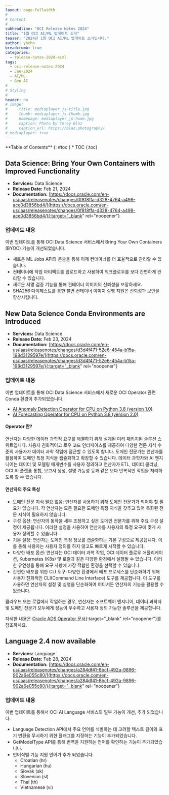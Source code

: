 ```yaml
---
layout: page-fullwidth
#
# Content
#
subheadline: "OCI Release Notes 2024"
title: "1월 OCI AI/ML 업데이트 소식"
teaser: "2024년 1월 OCI AI/ML 업데이트 소식입니다."
author: yhcho
breadcrumb: true
categories:
  - release-notes-2024-aiml
tags:
  - oci-release-notes-2024
  - Jan-2024
  - AI/ML
  - Gen AI
#
# Styling
#
header: no
# image:
#     title: mediaplayer_js-title.jpg
#     thumb: mediaplayer_js-thumb.jpg
#     homepage: mediaplayer_js-home.jpg
#     caption: Photo by Corey Blaz
#     caption_url: https://blaz.photography/
# mediaplayer: true
---
```


<div class="panel radius" markdown="1">
**Table of Contents**
{: #toc }
*  TOC
{:toc}
</div>

## Data Science: Bring Your Own Containers with Improved Functionality
* **Services:** Data Science
* **Release Date:** Feb 21, 2024
* **Documentation:** [https://docs.oracle.com/en-us/iaas/releasenotes/changes/0f818ffa-d328-4764-a498-ace0d3856bd4/](https://docs.oracle.com/en-us/iaas/releasenotes/changes/0f818ffa-d328-4764-a498-ace0d3856bd4/){:target="_blank" rel="noopener"}

### 업데이트 내용
이번 업데이트를 통해 OCI Data Science 서비스에서 Bring Your Own Containers (BYOC) 기능이 개선되었습니다.

- 새로운 ML Jobs API와 콘솔을 통해 이제 컨테이너를 더 효율적으로 관리할 수 있습니다.
- 컨테이너에 작업 아티팩트를 업로드하고 사용하여 워크플로우를 보다 간편하게 관리할 수 있습니다.
- 새로운 서명 검증 기능을 통해 컨테이너 이미지의 신뢰성을 보장하세요.
- SHA256 다이제스트를 통한 불변 컨테이너 이미지 실행 지원은 신뢰성과 보안을 향상시킵니다.

## New Data Science Conda Environments are Introduced
* **Services:** Data Science
* **Release Date:** Feb 23, 2024
* **Documentation:** [https://docs.oracle.com/en-us/iaas/releasenotes/changes/d3d4f471-52e6-454a-b15a-198d3129597e/](https://docs.oracle.com/en-us/iaas/releasenotes/changes/d3d4f471-52e6-454a-b15a-198d3129597e/){:target="_blank" rel="noopener"}

### 업데이트 내용
이번 업데이트를 통해 OCI Data Science 서비스에서 새로운 OCI Operator 관련 Conda 환경이 추가되었습니다.
- [AI Anomaly Detection Operator for CPU on Python 3.8 (version 1.0)](https://docs.oracle.com/iaas/data-science/using/conda-operators.htm)
- [AI Forecasting Operator for CPU on Python 3.8 (version 2.0)](https://docs.oracle.com/iaas/data-science/using/conda-operators.htm)

#### Operator 란?
연산자는 다양한 데이터 과학적 요구를 해결하기 위해 설계된 미리 패키지된 솔루션 스위트입니다. 사용자 친화적이고 로우 코드 인터페이스를 제공하여 다양한 전문 지식 수준의 사용자가 데이터 과학 작업에 접근할 수 있도록 합니다. 도메인 전문가는 연산자를 활용하여 도메인 특정 지식을 캡슐화하고 확장할 수 있습니다. 데이터 과학자와 AI 엔지니어는 데이터 및 모델링 매개변수를 사용자 정의하고 연산자가 ETL, 데이터 클리닝, OCI AI 플랫폼 통합, 보고서 생성, 설명 가능성 등과 같은 보다 반복적인 작업을 처리하도록 할 수 있습니다.

#### 연산자의 주요 특성
- 도메인 전문 지식 필요 없음: 연산자를 사용하기 위해 도메인 전문가가 되어야 할 필요가 없습니다. 각 연산자는 모든 필요한 도메인 특정 지식을 갖추고 있어 특화된 전문 지식이 필요하지 않습니다.
- 구성 옵션: 연산자의 동작을 세부 조정하고 싶은 도메인 전문가를 위해 주요 구성 설정이 제공됩니다. 이러한 설정을 사용하여 연산자를 사용자의 특정 요구에 맞게 사용자 정의할 수 있습니다.
- 기본 설정: 연산자는 도메인 특정 정보를 캡슐화하는 기본 구성으로 제공됩니다. 이를 통해 사용자는 사용자 정의를 하지 않고도 빠르게 시작할 수 있습니다.
- 다양한 배포 옵션: 연산자는 OCI 데이터 과학 작업, OCI 데이터 플로우 애플리케이션, Kubernetes (K8s) 및 로컬과 같은 다양한 환경에서 실행될 수 있습니다. 이러한 유연성을 통해 요구 사항에 가장 적합한 환경을 선택할 수 있습니다.
- 간편한 배포를 위한 CLI 도구: 다양한 환경에서 배포 프로세스를 단순화하기 위해 사용자 친화적인 CLI(Command Line Interface) 도구를 제공합니다. 이 도구를 사용하면 연산자의 설정 및 실행을 단순화하여 어디서든 연산자의 기능을 활용할 수 있습니다.

클라우드 또는 로컬에서 작업하는 경우, 연산자는 소프트웨어 엔지니어, 데이터 과학자 및 도메인 전문가 모두에게 성능이 우수하고 사용자 정의 가능한 솔루션을 제공합니다.

자세한 내용은 [Oracle ADS Operator 문서](https://accelerated-data-science.readthedocs.io/en/latest/user_guide/operators/){:target="_blank" rel="noopener"}를 참조하세요.

## Language 2.4 now available
* **Services:** Language
* **Release Date:** Feb 28, 2024
* **Documentation:** [https://docs.oracle.com/en-us/iaas/releasenotes/changes/a284df41-8bcf-492a-9896-902a6e055c80/](https://docs.oracle.com/en-us/iaas/releasenotes/changes/a284df41-8bcf-492a-9896-902a6e055c80/){:target="_blank" rel="noopener"}

### 업데이트 내용
이번 업데이트를 통해서 OCI AI Language 서비스의 일부 기능이 개선, 추가 되었습니다.

- Language Detection API에서 주요 언어를 식별하는 데 고려할 텍스트 길이와 표기 변환을 무시하기 위한 플래그를 지정하는 기능이 추가되었습니다.
- GetModelType API를 통해 번역을 지원하는 언어를 확인하는 기능이 추가되었습니다.
- 언어식별 기능 지원 언어가 추가 되었습니다.
  - Croatian (hr)
  - Hungarian (hu)
  - Slovak (sk)
  - Slovenian (sl)
  - Thai (th)
  - Vietnamese (vi)